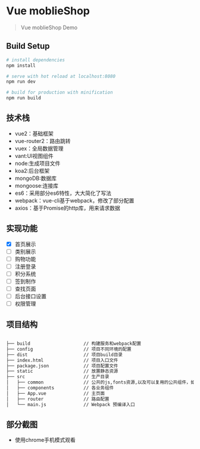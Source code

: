 # Vue moblieShop

> Vue moblieShop Demo


## Build Setup

``` bash
# install dependencies
npm install

# serve with hot reload at localhost:8080
npm run dev

# build for production with minification
npm run build

```

## 技术栈

- vue2：基础框架
- vue-router2：路由跳转
- vuex：全局数据管理
- vant:UI视图组件
- node:生成项目文件
- koa2:后台框架
- mongoDB:数据库
- mongoose:连接库
- es6：采用部分es6特性，大大简化了写法
- webpack：vue-cli基于webpack，修改了部分配置
- axios：基于Promise的http库，用来请求数据

## 实现功能

- [x] 首页展示
- [ ] 类别展示
- [ ] 购物功能
- [ ] 注册登录
- [ ] 积分系统
- [ ] 签到制作
- [ ] 查找页面
- [ ] 后台接口设置
- [ ] 权限管理

## 项目结构

```bash

├── build                    // 构建服务和webpack配置
├── config            		 // 项目不同环境的配置
├── dist               		 // 项目build目录
├── index.html          	 // 项目入口文件
├── package.json      		 // 项目配置文件
├── static       			 // 放置静态资源
├── src                		 // 生产目录
│   ├── common          	 // 公共的js,fonts资源,以及可以复用的公共组件，如Loading等
│   ├── components     		 // 各业务组件
│   ├── App.vue         	 // 主页面
│   ├── router    		     // 路由配置
│   └── main.js       	     // Webpack 预编译入口

```

## 部分截图

- 使用chrome手机模式观看
<!-- ![首页](./src/printscreen/1.png)
![首页](./src/printscreen/2.png)
![首页](./src/printscreen/3.png)
![首页](./src/printscreen/4.png)
![首页](./src/printscreen/5.png)
![首页](./src/printscreen/6.png) -->



